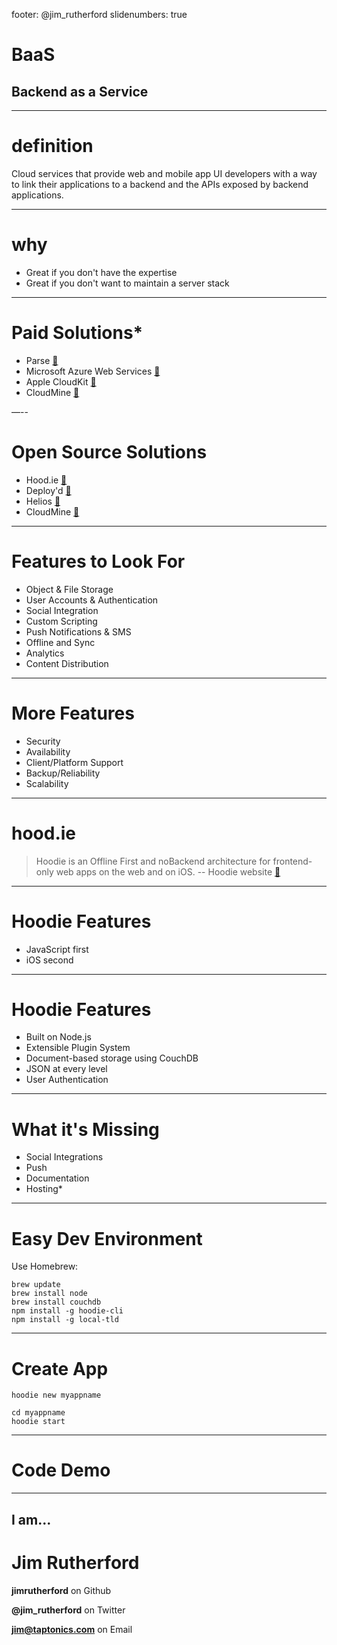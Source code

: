 footer: @jim_rutherford
slidenumbers: true

# BaaS
## Backend as a Service

---

# definition

Cloud services that provide web and mobile app UI developers with a way to link their applications to a backend and the APIs exposed by backend applications.

---
# why

* Great if you don't have the expertise
* Great if you don't want to maintain a server stack

---
# Paid Solutions*

* Parse [:link:](https://parse.com)
* Microsoft Azure Web Services [:link:](http://azure.microsoft.com/en-us/services/mobile-services/)
* Apple CloudKit [:link:](https://developer.apple.com/icloud/documentation/cloudkit-storage/)
* CloudMine [:link:](https://cloudmine.me)

—--
# Open Source Solutions

* Hood.ie [:link:](http://hood.ie)
* Deploy'd [:link:](http://deployd.com)
* Helios [:link:](http://helios.io)
* CloudMine [:link:](https://cloudmine.me)

___
# Features to Look For

* Object & File Storage
* User Accounts & Authentication
* Social Integration
* Custom Scripting
* Push Notifications & SMS
* Offline and Sync
* Analytics
* Content Distribution

---
# More Features

* Security
* Availability
* Client/Platform Support
* Backup/Reliability
* Scalability

---
# hood.ie

> Hoodie is an Offline First and noBackend architecture for frontend-only web apps on the web and on iOS.
-- Hoodie website [:link:](http://hood.ie)

---
# Hoodie Features

* JavaScript first
* iOS second


---
# Hoodie Features

* Built on Node.js
* Extensible Plugin System
* Document-based storage using CouchDB
* JSON at every level
* User Authentication

---
# What it's Missing

* Social Integrations
* Push
* Documentation
* Hosting*

---
# Easy Dev Environment

Use Homebrew:

```
brew update
brew install node
brew install couchdb
npm install -g hoodie-cli
npm install -g local-tld
```

---
# Create App

```
hoodie new myappname

cd myappname
hoodie start
```

---
# Code Demo

---
## I am...

# Jim Rutherford

**jimrutherford** on Github

**@jim_rutherford** on Twitter

**jim@taptonics.com** on Email

